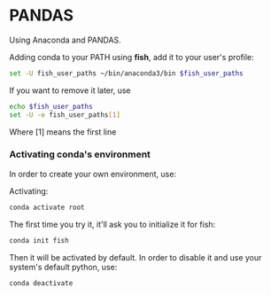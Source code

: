 # PANDAS
Using Anaconda and PANDAS.  

Adding conda to your PATH using **fish**, add it to your user's profile:
```bash
set -U fish_user_paths ~/bin/anaconda3/bin $fish_user_paths
```

If you want to remove it later, use
```bash
echo $fish_user_paths
set -U -e fish_user_paths[1]
```
Where [1] means the first line  

### Activating conda's environment
In order to create your own environment, use:

Activating:
```bash
conda activate root
```
The first time you try it, it'll ask you to initialize it for fish:
```bash
conda init fish
```

Then it will be activated by default. In order to disable it and use your system's default python, use:
```bash
conda deactivate
```
